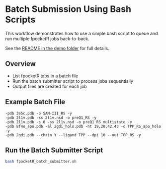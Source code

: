 # Batch Submission Using Bash Scripts

This workflow demonstrates how to use a simple bash script to queue and run multiple fpocketR jobs back-to-back.

See the [README in the demo folder](../../demo/batch_submission_bash/README.md) for full details.

## Overview
- List fpocketR jobs in a batch file
- Run the batch submitter script to process jobs sequentially
- Output files are created for each job

## Example Batch File
```plaintext
-pdb 3e5c.pdb -o SAM-III_RS -y
-pdb 2l1v.pdb -ss 2l1v.nsd -o preQ1_RS -y
-pdb 2l1v.pdb -s 0 -ss 2l1v.nsd -o preQ1_RS_multistate -y
-pdb 8f4o_apo.pdb -al 2gdi_holo.pdb -nt 19,20,42,43 -o TPP_RS_apo_holo -y
-pdb 2gdi.pdb --chain Y --ligand TPP --dpi 10 --out TPP_RS -y
```

## Run the Batch Submitter Script
```bash
bash fpocketR_batch_submitter.sh
```
